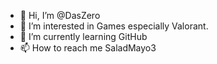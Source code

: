 - 👋 Hi, I’m @DasZero
- 👀 I’m interested in Games especially Valorant.
- 🌱 I’m currently learning GitHub
- 📫 How to reach me SaladMayo3

<!---
DasZero/DasZero is a ✨ special ✨ repository because its `README.md` (this file) appears on your GitHub profile.
You can click the Preview link to take a look at your changes.
--->

